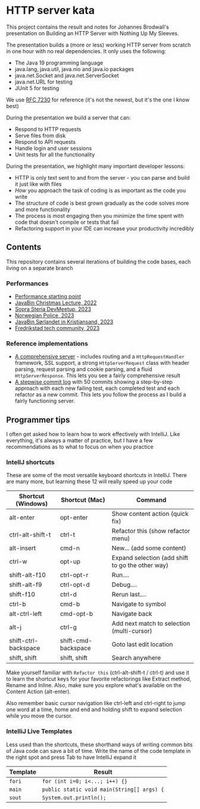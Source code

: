 # HTTP server kata

This project contains the result and notes for Johannes Brodwall's presentation on Building an HTTP Server with Nothing
Up My Sleeves.

The presentation builds a (more or less) working HTTP server from scratch in one hour with no real dependencies. It only
uses the following:

* The Java 19 programming language
* java.lang, java.util, java.nio and java.io packages
* java.net.Socket and java.net.ServerSocket
* java.net.URL for testing
* JUnit 5 for testing

We use [RFC 7230](https://www.rfc-editor.org/rfc/rfc7230) for reference (it's not the newest, but it's the one I know
best)

During the presentation we build a server that can:

* Respond to HTTP requests
* Serve files from disk
* Respond to API requests
* Handle login and user sessions
* Unit tests for all the functionality

During the presentation, we highlight many important developer lessons:

* HTTP is only text sent to and from the server - you can parse and build it just like with files
* *How* you approach the task of coding is as important as the code you write
* The structure of code is best grown gradually as the code solves more and more functionality
* The process is most engaging then you minimize the time spent with code that doesn't compile or tests that fail
* Refactoring support in your IDE can increase your productivity incredibly

## Contents

This repository contains several iterations of building the code bases, each living on a separate branch

### Performances

* [Performance starting point](https://github.com/jhannes/kata-http-server/tags)
* [JavaBin Christmas Lecture, 2022](https://github.com/jhannes/kata-http-server/tree/performance/javabin-2022-M12)
* [Sopra Steria DevMeetup, 2023](https://github.com/jhannes/kata-http-server/tree/performance/soprasteria-2023-M2)
* [Norwegian Police, 2023](https://github.com/jhannes/kata-http-server/tree/performance/politiet-2023M03)
* [JavaBin Sørlandet in Kristiansand, 2023](https://github.com/jhannes/kata-http-server/tree/performance/2023-M06-kristiansand)
* [Fredrikstad tech community, 2023](https://github.com/jhannes/kata-http-server/tree/performance/2023-fredrikstad)

### Reference implementations

* [A comprehensive server](https://github.com/jhannes/kata-http-server/tree/reference/comprehensive-server) - includes
  routing and a `HttpRequestHandler` framework, SSL support, a strong `HttpServerRequest` class with header parsing,
  request parsing and cookie parsing, and a fluid `HttpServerResponse`. This lets you see a fairly comprehensive result
* [A stepwise commit log](https://github.com/jhannes/kata-http-server/commits/reference/stepwise-commits) with 50
  commits showing a step-by-step approach with each new failing test, each completed test and each refactor as a new
  commit. This lets you follow the process as I build a fairly functioning server.

## Programmer tips

I often get asked how to learn how to work effectively with IntelliJ. Like everything, it's always a matter of practice,
but I have a few recommendations as to what to focus on when you practice

### IntellJ shortcuts

These are some of the most versatile keyboard shortcuts in IntelliJ. There are many more, but learning these 12 will
really speed up your code

| Shortcut (Windows)   | Shortcut (Mac)      | Command                                          |
|----------------------|---------------------|--------------------------------------------------|
| alt-enter            | opt-enter           | Show content action (quick fix)                  |
| ctrl-alt-shift-t     | ctrl-t              | Refactor this (show refactor menu)               |
| alt-insert           | cmd-n               | New... (add some content)                        |
| ctrl-w               | opt-up              | Expand selection (add shift to go the other way) |
| shift-alt-f10        | ctrl-opt-r          | Run....                                          |
| shift-alt-f9         | ctrl-opt-d          | Debug....                                        |
| shift-f10            | ctrl-d              | Rerun last....                                   |
| ctrl-b               | cmd-b               | Navigate to symbol                               |
| alt-ctrl-left        | cmd-opt-b           | Navigate back                                    |
| alt-j                | ctrl-g              | Add next match to selection (multi-cursor)       |
| shift-ctrl-backspace | shift-cmd-backspace | Goto last edit location                          |
| shift, shift         | shift, shift        | Search anywhere                                  |

Make yourself familiar with `Refactor this` (ctrl-alt-shift-t / ctrl-t) and use it to learn the shortcut keys for your
favorite refactorings like Extract method, Rename and Inline. Also, make sure you explore what's available on the
Content Action (alt-enter).

Also remember basic cursor navigation like ctrl-left and ctrl-right to jump one word at a time, home and end and holding
shift to expand selection while you move the cursor.

### IntelliJ Live Templates

Less used than the shortcuts, these shorthand ways of writing common bits of Java code can save a bit of time. Write the
name of the code template in the right spot and press Tab to have IntelliJ expand it

| Template | Result                                     |
|----------|--------------------------------------------|
| `fori`   | `for (int i=0; i<...; i++) {}`             |
| `main`   | `public static void main(String[] args) {` |
| `sout`   | `System.out.println();`                    |


